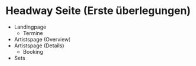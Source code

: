 # Headway Seite (Erste überlegungen)
- Landingpage
  - Termine
- Artistspage (Overview)
- Artistspage (Details)
  - Booking
- Sets